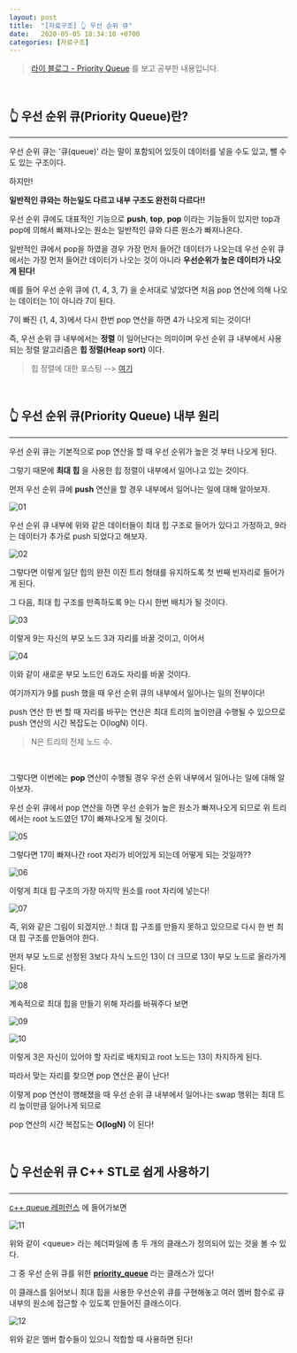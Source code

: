 ```yaml
---
layout: post
title:  "[자료구조] 👆 우선 순위 큐"
date:   2020-05-05 18:34:10 +0700
categories: [자료구조]
---
```


> [라이 블로그 - Priority Queue](http://blog.naver.com/kks227/220791188929) 를 보고 공부한 내용입니다.

<br>

## 👆 우선 순위 큐(Priority Queue)란?
---

우선 순위 큐는 '큐(queue)' 라는 말이 포함되어 있듯이 데이터를 넣을 수도 있고, 뺄 수도 있는 구조이다.

하지만!

__일반적인 큐와는 하는일도 다르고 내부 구조도 완전히 다르다!!__

우선 순위 큐에도 대표적인 기능으로 __push__, __top__, __pop__ 이라는 기능들이 있지만 top과 pop에 의해서 빠져나오는 원소는 일반적인 큐와 다른 원소가 빠져나온다.

일반적인 큐에서 pop을 하였을 경우 가장 먼저 들어간 데이터가 나오는데 우선 순위 큐에서는 가장 먼저 들어간 데이터가 나오는 것이 아니라 __우선순위가 높은 데이터가 나오게 된다!__

예를 들어 우선 순위 큐에 {1, 4, 3, 7} 을 순서대로 넣었다면 처음 pop 연산에 의해 나오는 데이터는 1이 아니라 7이 된다.

7이 빠진 {1, 4, 3}에서 다시 한번 pop 연산을 하면 4가 나오게 되는 것이다!

즉, 우선 순위 큐 내부에서는 __정렬__ 이 일어난다는 의미이며 우선 순위 큐 내부에서 사용되는 정렬 알고리즘은 __힙 정렬(Heap sort)__ 이다.

> 힙 정렬에 대한 포스팅 --> [여기](https://choheeis.github.io/%EC%95%8C%EA%B3%A0%EB%A6%AC%EC%A6%98/2020/02/04/heapSort.html)

<br>

## 👆 우선 순위 큐(Priority Queue) 내부 원리
---

우선 순위 큐는 기본적으로 pop 연산을 할 때 우선 순위가 높은 것 부터 나오게 된다.

그렇기 때문에 __최대 힙__ 을 사용한 힙 정렬이 내부에서 일어나고 있는 것이다.

먼저 우선 순위 큐에 __push__ 연산을 할 경우 내부에서 일어나는 일에 대해 알아보자.

![01](https://user-images.githubusercontent.com/31889335/81049658-9968bb00-8ef9-11ea-97d3-7aec282b37ad.PNG)

우선 순위 큐 내부에 위와 같은 데이터들이 최대 힙 구조로 들어가 있다고 가정하고, 9라는 데이터가 추가로 push 되었다고 해보자.

![02](https://user-images.githubusercontent.com/31889335/81049817-e187dd80-8ef9-11ea-8c24-806d0b3e2b4b.PNG)

그렇다면 이렇게 일단 힙의 완전 이진 트리 형태를 유지하도록 첫 번째 빈자리로 들어가게 된다.

그 다음, 최대 힙 구조를 만족하도록 9는 다시 한번 배치가 될 것이다.

![03](https://user-images.githubusercontent.com/31889335/81049940-257ae280-8efa-11ea-8268-fcbd13c861b1.PNG)

이렇게 9는 자신의 부모 노드 3과 자리를 바꿀 것이고, 이어서

![04](https://user-images.githubusercontent.com/31889335/81050011-43484780-8efa-11ea-8aaf-3ff61dc78150.PNG)

이와 같이 새로운 부모 노드인 6과도 자리를 바꿀 것이다.

여기까지가 9를 push 했을 때 우선 순위 큐의 내부에서 일어나는 일의 전부이다!

push 연산 한 번 할 때 자리를 바꾸는 연산은 최대 트리의 높이만큼 수행될 수 있으므로 push 연산의 시간 복잡도는 O(logN) 이다. 

> N은 트리의 전체 노드 수.

<br>

그렇다면 이번에는 __pop__ 연산이 수행될 경우 우선 순위 내부에서 일어나는 일에 대해 알아보자.

우선 순위 큐에서 pop 연산을 하면 우선 순위가 높은 원소가 빠져나오게 되므로 위 트리에서는 root 노드였던 17이 빠져나오게 될 것이다.

![05](https://user-images.githubusercontent.com/31889335/81050730-7808ce80-8efb-11ea-8c66-ea4cb8eb187c.PNG)

그렇다면 17이 빠져나간 root 자리가 비어있게 되는데 어떻게 되는 것일까??

![06](https://user-images.githubusercontent.com/31889335/81051731-3a0caa00-8efd-11ea-8090-969d1a01a8d3.PNG)

이렇게 최대 힙 구조의 가장 마지막 원소를 root 자리에 넣는다!

![07](https://user-images.githubusercontent.com/31889335/81050818-a1c1f580-8efb-11ea-91d6-86a7cf2c2d0e.PNG)

즉, 위와 같은 그림이 되겠지만..! 최대 힙 구조를 만들지 못하고 있으므로 다시 한 번 최대 힙 구조를 만들어야 한다.

먼저 부모 노드로 선정된 3보다 자식 노드인 13이 더 크므로 13이 부모 노드로 올라가게 된다.

![08](https://user-images.githubusercontent.com/31889335/81051841-717b5680-8efd-11ea-8806-8043a5979822.PNG)

계속적으로 최대 힙을 만들기 위해 자리를 바꿔주다 보면

![09](https://user-images.githubusercontent.com/31889335/81052038-c028f080-8efd-11ea-82ca-1fa682ee3d59.PNG)

![10](https://user-images.githubusercontent.com/31889335/81052044-c1f2b400-8efd-11ea-8d4a-60618cae0ea0.PNG)

이렇게 3은 자신이 있어야 할 자리로 배치되고 root 노드는 13이 차지하게 된다.

따라서 맞는 자리를 찾으면 pop 연산은 끝이 난다! 

이렇게 pop 연산이 행해졌을 때 우선 순위 큐 내부에서 일어나는 swap 행위는 최대 트리 높이만큼 일어나게 되므로

pop 연산의 시간 복잡도는 __O(logN)__ 이 된다!

<br>

## 👆 우선순위 큐 C++ STL로 쉽게 사용하기
---

[c++ queue 레퍼런스](http://www.cplusplus.com/reference/queue/) 에 들어가보면

![11](https://user-images.githubusercontent.com/31889335/81053332-de8feb80-8eff-11ea-8e30-bff6ba31d53c.PNG)

위와 같이 \<queue> 라는 헤더파일에 총 두 개의 클래스가 정의되어 있는 것을 볼 수 있다.

그 중 우선 순위 큐를 위한 __[priority_queue](http://www.cplusplus.com/reference/queue/priority_queue/)__ 라는 클래스가 있다!

이 클래스를 읽어보니 최대 힙을 사용한 우선순위 큐를 구현해놓고 여러 멤버 함수로 큐 내부의 원소에 접근할 수 있도록 만들어진 클래스이다.

![12](https://user-images.githubusercontent.com/31889335/81054677-2e6fb200-8f02-11ea-9b11-bf2588b2290f.PNG)

위와 같은 멤버 함수들이 있으니 적합할 때 사용하면 된다!

<br>

